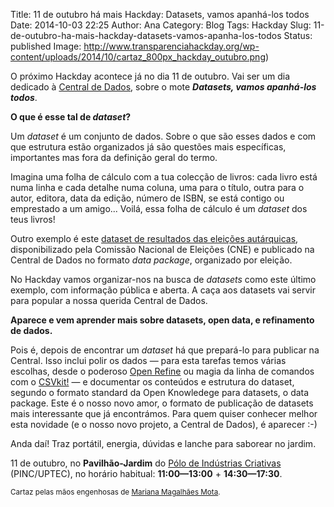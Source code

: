 Title: 11 de outubro há mais Hackday: Datasets, vamos apanhá-los todos
Date: 2014-10-03 22:25
Author: Ana
Category: Blog
Tags: Hackday
Slug: 11-de-outubro-ha-mais-hackday-datasets-vamos-apanha-los-todos
Status: published
Image: http://www.transparenciahackday.org/wp-content/uploads/2014/10/cartaz_800px_hackday_outubro.png)

O próximo Hackday acontece já no dia 11 de outubro. Vai ser um dia dedicado à [Central de Dados](http://centraldedados.pt), sobre o mote ***Datasets, vamos apanhá-los todos***.

**O que é esse tal de *dataset*?**

Um *dataset* é um conjunto de dados. Sobre o que são esses dados e com que estrutura estão organizados já são questões mais específicas, importantes mas fora da definição geral do termo.

Imagina uma folha de cálculo com a tua colecção de livros: cada livro está numa linha e cada detalhe numa coluna, uma para o título, outra para o autor, editora, data da edição, número de ISBN, se está contigo ou emprestado a um amigo... Voilá, essa folha de cálculo é um *dataset* dos teus livros!

Outro exemplo é este [dataset de resultados das eleições autárquicas](http://centraldedados.pt/datasets/eleicoes-autarquicas.html), disponibilizado pela Comissão Nacional de Eleições (CNE) e publicado na Central de Dados no formato *data package*, organizado por eleição.

No Hackday vamos organizar-nos na busca de *datasets* como este último exemplo, com informação pública e aberta. A caça aos datasets vai servir para popular a nossa querida Central de Dados.

**Aparece e vem aprender mais sobre datasets, open data, e refinamento de dados.**

Pois é, depois de encontrar um *dataset* há que prepará-lo para publicar na Central. Isso inclui polir os dados — para esta tarefas temos várias escolhas, desde o poderoso [Open Refine](http://openrefine.org/) ou magia da linha de comandos com o [CSVkit!](https://csvkit.readthedocs.org/en/0.9.0/) — e documentar os conteúdos e estrutura do dataset, segundo o formato standard da Open Knowledege para datasets, o data package. Este é o nosso novo amor, o formato de publicação de datasets mais interessante que já encontrámos. Para quem quiser conhecer melhor esta novidade (e o nosso novo projeto, a Central de Dados), é aparecer :-)

Anda daí! Traz portátil, energia, dúvidas e lanche para saborear no jardim.

11 de outubro, no **Pavilhão-Jardim** do [Pólo de Indústrias Criativas](http://uptec.up.pt/uptec/polo-das-industrias-criativas "Parque de Ciência e Tecnologia da Universidade do Porto") (PINC/UPTEC), no horário habitual: **11:00—13:00** + **14:30—17:30**.

<small>Cartaz pelas mãos engenhosas de [Mariana Magalhães Mota](https://www.behance.net/marianamag).</small>
